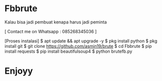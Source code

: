 # Fbbrute
Kalau bisa jadi pembuat kenapa harus jadi peminta

  [ Contact me on Whatsapp : 085268345036 ]

[Proses instalasi]
$ apt update && apt upgrade -y
$ pkg install python
$ pkg install git
$ git clone https://github.com/asmin19/brute
$ cd Fbbrute
$ pip install requests
$ pip install beautifulsoup4
$ python brutefb.py


# Enjoyy
